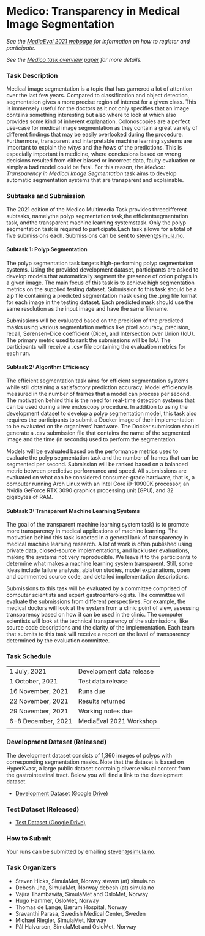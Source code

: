 # Medico: Transparency in Medical Image Segmentation

*See the [MediaEval 2021 webpage](https://multimediaeval.github.io/editions/2021/) for information on how to register and participate.*

*See the [Medico task overview paper]() for more details.*

### Task Description
Medical image segmentation is a topic that has garnered a lot of attention over the last few years. Compared to classification and object detection, segmentation gives a more precise region of interest for a given class. This is immensely useful for the doctors as it not only specifies that an image contains something interesting but also where to look at which also provides some kind of inherent explanation. Colonoscopies are a perfect use-case for medical image segmentation as they contain a great variety of different findings that may be easily overlooked during the procedure. Furthermore, transparent and interpretable machine learning systems are important to explain the *whys* and the *hows* of the predictions. This is especially important in medicine, where conclusions based on wrong decisions resulted from either biased or incorrect data, faulty evaluation or simply a bad model could be fatal. For this reason, the *Medico: Transparency in Medical Image Segmentation* task aims to develop automatic segmentation systems that are transparent and explainable.

### Subtasks and Submission
The 2021 edition of the Medico Multimedia Task provides threedifferent subtasks, namelythe polyp segmentation task,the efficientsegmentation task, andthe transparent machine learning systemstask. Only the polyp segmentation task is required to participate.Each task allows for a total of five submissions each. Submissions can be sent to steven@simula.no.

#### Subtask 1: Polyp Segmentation
The polyp segmentation task targets high-performing polyp segmentation systems. Using the provided development dataset, participants are asked to develop models that automatically segment the presence of colon polyps in a given image. The main focus of this task is to achieve high segmentation metrics on the supplied testing dataset. Submission to this task should be a zip file containing a predicted segmentation mask using the .png file format for each image in the testing dataset. Each predicted mask should use the same resolution as the input image and have the same filename.

Submissions will be evaluated based on the precision of the predicted masks using various segmentation metrics like pixel accuracy, precision, recall, Sørensen–Dice coefficient (Dice), and Intersection over Union (IoU). The primary metric used to rank the submissions will be IoU. The participants will receive a .csv file containing the evaluation metrics for each run.

#### Subtask 2: Algorithm Efficiency
The efficient segmentation task aims for efficient segmentation systems while still obtaining a satisfactory prediction accuracy. Model efficiency is measured in the number of frames that a model can process per second. The motivation behind this is the need for real-time detection systems that can be used during a live endoscopy procedure. In addition to using the development dataset to develop a polyp segmentation model, this task also requires the participants to submit a Docker image of their implementation to be evaluated on the organizers' hardware. The Docker submission should generate a .csv submission file that contains the name of the segmented image and the time (in seconds) used to perform the segmentation.

Models will be evaluated based on the performance metrics used to evaluate the polyp segmentation task and the number of frames that can be segmented per second. Submission will be ranked based on a balanced metric between predictive performance and speed. All submissions are evaluated on what can be considered consumer-grade hardware, that is, a computer running Arch Linux with an Intel Core i9-10900K processor, an Nvidia GeForce RTX 3090 graphics processing unit (GPU), and 32 gigabytes of RAM.

#### Subtask 3: Transparent Machine Learning Systems
The goal of the transparent machine learning system task} is to promote more transparency in medical applications of machine learning. The motivation behind this task is rooted in a general lack of transparency in medical machine learning research. A lot of work is often published using private data, closed-source implementations, and lackluster evaluations, making the systems not very reproducible. We leave it to the participants to determine what makes a machine learning system transparent. Still, some ideas include failure analysis, ablation studies, model explanations, open and commented source code, and detailed implementation descriptions.

Submissions to this task will be evaluated by a committee comprised of computer scientists and expert gastroenterologists. The committee will evaluate the submissions from different perspectives. For example, the medical doctors will look at the system from a clinic point of view, assessing transparency based on how it can be used in the clinic. The computer scientists will look at the technical transparency of the submissions, like source code descriptions and the clarity of the implementation. Each team that submits to this task will receive a report on the level of transparency determined by the evaluation committee. 

### Task Schedule

| | | 
| :---  | :---  |
| 1 July, 2021 | Development data release | 
| 1 October, 2021 | Test data release | 
| 16 November, 2021 | Runs due | 
| 22 November, 2021 | Results returned | 
| 29 November, 2021 | Working notes due |
| 6-8 December, 2021 | MediaEval 2021 Workshop |
| | | 

### Development Dataset (Released)
The development dataset consists of 1,360 images of polyps with corresponding segmentation masks. Note that the dataset is based on HyperKvasr, a large public dataset contrainig diverse visual content from the gastrointestinal tract. Below you will find a link to the development dataset.

* [Development Dataset (Google Drive)](https://drive.google.com/drive/folders/16MdULl8bNX3wp0OzjU33BV6EJ_YScyGd?usp=sharing)

### Test Dataset (Released)

* [Test Dataset (Google Drive)](https://drive.google.com/drive/folders/1FYxfQ89hMahqAQQjVzaeBSX1o2TL8b2B?usp=sharing)

### How to Submit
Your runs can be submitted by emailing steven@simula.no.

### Task Organizers
* Steven Hicks, SimulaMet, Norway steven (at) simula.no
* Debesh Jha, SimulaMet, Norway  debesh (at) simula.no
* Vajira Thambawita, SimulaMet and OsloMet, Norway 
* Hugo Hammer, OsloMet, Norway 
* Thomas de Lange, Bærum Hospital, Norway
* Sravanthi Parasa, Swedish Medical Center, Sweden
* Michael Riegler, SimulaMet, Norway  
* Pål Halvorsen, SimulaMet and OsloMet, Norway 

